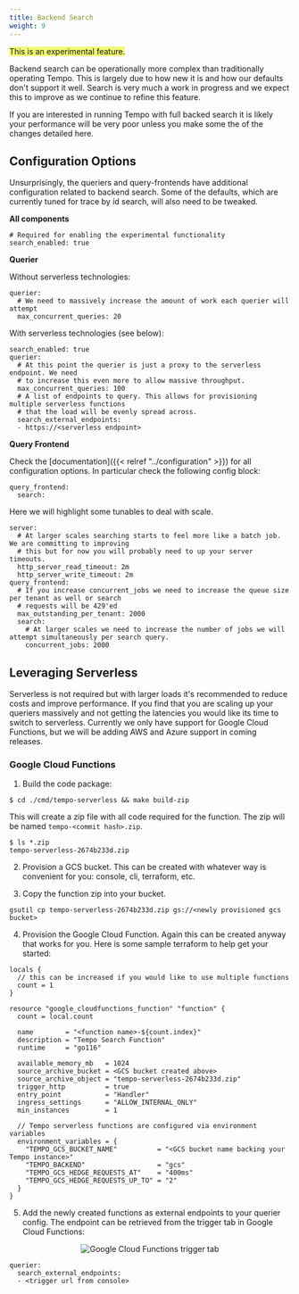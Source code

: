 ```yaml
---
title: Backend Search
weight: 9
---
```


<span style="background-color:#f3f973;">This is an experimental feature.</span>


Backend search can be operationally more complex than traditionally operating Tempo. This is largely due
to how new it is and how our defaults don't support it well. Search is very much a work in progress and 
we expect this to improve as we continue to refine this feature. 

If you are interested in running Tempo with full backed search it is likely your performance will be very poor
unless you make some the of the changes detailed here.

## Configuration Options

Unsurprisingly, the queriers and query-frontends have additional configuration related to backend search. 
Some of the defaults, which are currently tuned for trace by id search, will also need to be tweaked.

**All components**
```
# Required for enabling the experimental functionality
search_enabled: true
```

**Querier**

Without serverless technologies:
```
querier:
  # We need to massively increase the amount of work each querier will attempt
  max_concurrent_queries: 20
```

With serverless technologies (see below):
```
search_enabled: true
querier:
  # At this point the querier is just a proxy to the serverless endpoint. We need
  # to increase this even more to allow massive throughput.
  max_concurrent_queries: 100
  # A list of endpoints to query. This allows for provisioning multiple serverless functions
  # that the load will be evenly spread across.
  search_external_endpoints:
  - https://<serverless endpoint>
```

**Query Frontend**

Check the [documentation]({{< relref "../configuration" >}}) for all configuration options. In particular
check the following config block:

```
query_frontend:
  search:
```

Here we will highlight some tunables to deal with scale.

```
server:
  # At larger scales searching starts to feel more like a batch job. We are committing to improving
  # this but for now you will probably need to up your server timeouts.
  http_server_read_timeout: 2m
  http_server_write_timeout: 2m
query_frontend:
  # If you increase concurrent_jobs we need to increase the queue size per tenant as well or search
  # requests will be 429'ed
  max_outstanding_per_tenant: 2000
  search:
    # At larger scales we need to increase the number of jobs we will attempt simultaneously per search query.
    concurrent_jobs: 2000
```

## Leveraging Serverless

Serverless is not required but with larger loads it's recommended to reduce costs and improve performance. If you find
that you are scaling up your queriers massively and not getting the latencies you would like its time to switch to
serverless. Currently we only have support for Google Cloud Functions, but we will be adding AWS and Azure support in 
coming releases.

### Google Cloud Functions

1. Build the code package:

```
$ cd ./cmd/tempo-serverless && make build-zip
```

This will create a zip file with all code required for the function. The zip will be named `tempo-<commit hash>.zip`.

```
$ ls *.zip
tempo-serverless-2674b233d.zip
```

2. Provision a GCS bucket. This can be created with whatever way is convenient for you: console, cli, terraform, etc.

3. Copy the function zip into your bucket.
```
gsutil cp tempo-serverless-2674b233d.zip gs://<newly provisioned gcs bucket>
```

4. Provision the Google Cloud Function. Again this can be created anyway that works for you. Here is some sample terraform
to help get your started:

```
locals {
  // this can be increased if you would like to use multiple functions
  count = 1
}

resource "google_cloudfunctions_function" "function" {
  count = local.count

  name        = "<function name>-${count.index}"
  description = "Tempo Search Function"
  runtime     = "go116"

  available_memory_mb   = 1024
  source_archive_bucket = <GCS bucket created above>
  source_archive_object = "tempo-serverless-2674b233d.zip"
  trigger_http          = true
  entry_point           = "Handler"
  ingress_settings      = "ALLOW_INTERNAL_ONLY"
  min_instances         = 1

  // Tempo serverless functions are configured via environment variables
  environment_variables = {
    "TEMPO_GCS_BUCKET_NAME"          = "<GCS bucket name backing your Tempo instance>"
    "TEMPO_BACKEND"                  = "gcs"
    "TEMPO_GCS_HEDGE_REQUESTS_AT"    = "400ms"
    "TEMPO_GCS_HEDGE_REQUESTS_UP_TO" = "2"
  }
}
```

5. Add the newly created functions as external endpoints to your querier config. The endpoint can be 
retrieved from the trigger tab in Google Cloud Functions:

<p align="center"><img src="../backend_search_cloud_function_trigger.png" alt="Google Cloud Functions trigger tab"></p>

```
querier:
  search_external_endpoints:
  - <trigger url from console>
```